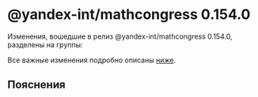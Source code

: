 # @yandex-int/mathcongress 0.154.0

<!-- ЧЕЛОВЕЧЕСКОЕ ВСТУПЛЕНИЕ -->

Изменения, вошедшие в релиз @yandex-int/mathcongress 0.154.0, разделены на группы:

Все важные изменения подробно описаны [ниже](#Пояснения).

## Пояснения

